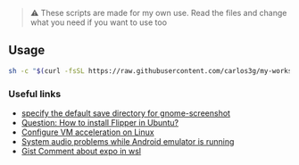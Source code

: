 > :warning: These scripts are made for my own use. Read the files and change what you need if you want to use too

## Usage

```sh
sh -c "$(curl -fsSL https://raw.githubusercontent.com/carlos3g/my-workspace/master/workspace-ubuntu.sh)"
```

### Useful links

- [specify the default save directory for gnome-screenshot](https://askubuntu.com/a/961149)
- [Question: How to install Flipper in Ubuntu?](https://github.com/facebook/flipper/issues/1058)
- [Configure VM acceleration on Linux](https://developer.android.com/studio/run/emulator-acceleration#vm-linux)
- [System audio problems while Android emulator is running](https://askubuntu.com/questions/1045052/system-audio-problems-while-android-emulator-is-running)
- [Gist Comment about expo in wsl](https://gist.github.com/bergmannjg/461958db03c6ae41a66d264ae6504ade?permalink_comment_id=4152627#gistcomment-4152627)
